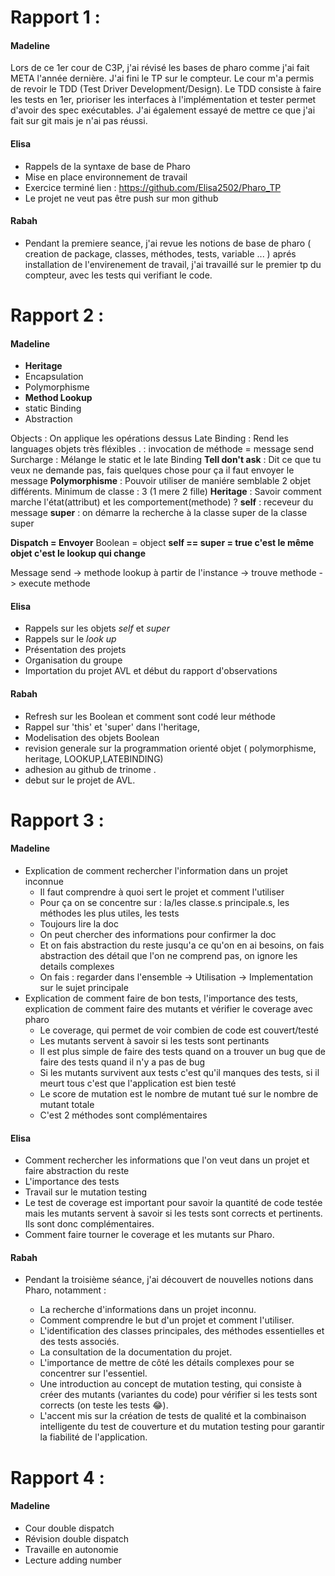 # Rapport 1 :
#### Madeline
Lors de ce 1er cour de C3P, j'ai révisé les bases de pharo comme j'ai fait META l'année dernière. J'ai fini le TP sur le compteur. Le cour m'a permis de revoir le TDD (Test Driver Development/Design).
Le TDD consiste à faire les tests en 1er, prioriser les interfaces à l'implémentation et tester permet d'avoir des spec exécutables. J'ai également essayé de mettre ce que j'ai fait sur git mais je n'ai pas réussi.  

#### Elisa 
- Rappels de la syntaxe de base de Pharo
- Mise en place environnement de travail 
- Exercice terminé lien : https://github.com/Elisa2502/Pharo_TP
- Le projet ne veut pas être push sur mon github

#### Rabah
- Pendant la premiere seance, j'ai revue les notions de base de pharo ( creation de package, classes, méthodes, tests, variable ... ) aprés installation de l'envirenement de travail, j'ai travaillé sur le premier tp du compteur, avec les tests qui verifiant le code. 

# Rapport 2 : 
#### Madeline
 - **Heritage**
 - Encapsulation
 - Polymorphisme
 - **Method Lookup**
 - static Binding
 - Abstraction

Objects : On applique les opérations dessus
Late Binding : Rend les languages objets très fléxibles
. : invocation de méthode = message send
Surcharge : Mélange le static et le late Binding
**Tell don't ask** : Dit ce que tu veux ne demande pas, fais quelques chose pour ça il faut envoyer le message
**Polymorphisme** : Pouvoir utiliser de maniére semblable 2 objet différents. Minimum de classe : 3 (1 mere 2 fille)
**Heritage** : Savoir comment marche l'état(attribut) et les comportement(methode) ?
**self** : receveur du message
**super** : on démarre  la recherche à la classe super de la classe super

**Dispatch = Envoyer**
Boolean = object
**self == super = true c'est le même objet c'est le lookup qui change**

Message send -> methode lookup à partir de l'instance -> trouve methode -> execute methode 

#### Elisa
- Rappels sur les objets *self* et *super*
- Rappels sur le *look up*
- Présentation des projets
- Organisation du groupe
- Importation du projet AVL et début du rapport d'observations


#### Rabah 

- Refresh sur les Boolean et comment sont codé leur méthode
- Rappel sur 'this' et 'super' dans l'heritage, 
- Modelisation des objets Boolean
- revision generale sur la programmation orienté objet ( polymorphisme, heritage, LOOKUP,LATEBINDING)
- adhesion au github de trinome .
- debut sur le projet de AVL.

# Rapport 3 :
#### Madeline
 - Explication de comment rechercher l'information dans un projet inconnue
   - Il faut comprendre à quoi sert le projet et comment l'utiliser
   - Pour ça on se concentre sur : la/les classe.s principale.s, les méthodes les plus utiles, les tests
   - Toujours lire la doc
   - On peut chercher des informations pour confirmer la doc
   - Et on fais abstraction du reste jusqu'a ce qu'on en ai besoins, on fais abstraction des détail que l'on ne comprend pas, on ignore les details complexes
   - On fais : regarder dans l'ensemble -> Utilisation -> Implementation sur le sujet principale
- Explication de comment faire de bon tests, l'importance des tests, explication de comment faire des mutants et vérifier le coverage avec pharo
   - Le coverage, qui permet de voir combien de code est couvert/testé
   - Les mutants servent à savoir si les tests sont pertinants
   - Il est plus simple de faire des tests quand on a trouver un bug que de faire des tests quand il n'y a pas de bug
   - Si les mutants survivent aux tests c'est qu'il manques des tests, si il meurt tous c'est que l'application est bien testé
   - Le score de mutation est le nombre de mutant tué sur le nombre de mutant totale
   - C'est 2 méthodes sont complémentaires

#### Elisa
- Comment rechercher les informations que l'on veut dans un projet et faire abstraction du reste
- L'importance des tests
- Travail sur le mutation testing
- Le test de coverage est important pour savoir la quantité de code testée mais les mutants servent à savoir si les tests sont corrects et pertinents. Ils sont donc complémentaires.
- Comment faire tourner le coverage et les mutants sur Pharo.

#### Rabah
- Pendant la troisième séance, j'ai découvert de nouvelles notions dans Pharo, notamment :

  - La recherche d'informations dans un projet inconnu.
  - Comment comprendre le but d'un projet et comment l'utiliser.
  - L'identification des classes principales, des méthodes essentielles et des tests associés.
  - La consultation de la documentation du projet.
  - L'importance de mettre de côté les détails complexes pour se concentrer sur l'essentiel.
  - Une introduction au concept de mutation testing, qui consiste à créer des mutants (variantes du code) pour vérifier si les tests sont corrects (on teste les tests 😂).
  - L'accent mis sur la création de tests de qualité et la combinaison intelligente du test de couverture et du mutation testing pour garantir la fiabilité de l'application.
 
# Rapport 4 :
#### Madeline
 - Cour double dispatch
 - Révision double dispatch
 - Travaille en autonomie
 - Lecture adding number
